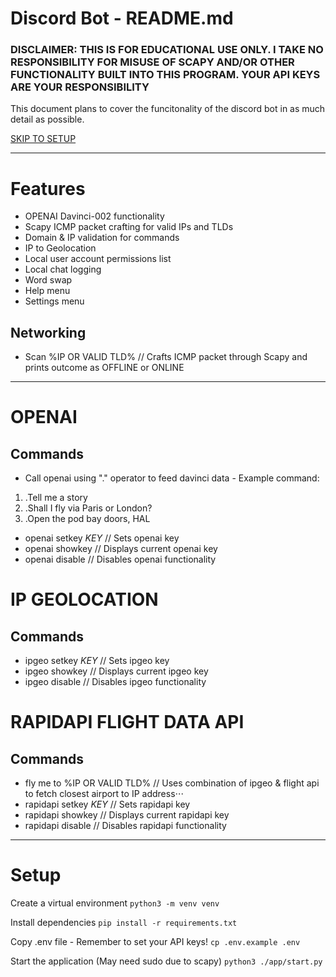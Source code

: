# Discord Bot - README.md

### DISCLAIMER: THIS IS FOR EDUCATIONAL USE ONLY. I TAKE NO RESPONSIBILITY FOR MISUSE OF SCAPY AND/OR OTHER FUNCTIONALITY BUILT INTO THIS PROGRAM. YOUR API KEYS ARE YOUR RESPONSIBILITY

This document plans to cover the funcitonality of the discord bot in as much detail as possible.

[SKIP TO SETUP](https://github.com/elliottmotson/discord-bot/blob/documentation-phase-1/README.md#setup)

---

# Features

- OPENAI Davinci-002 functionality
- Scapy ICMP packet crafting for valid IPs and TLDs
- Domain & IP validation for commands
- IP to Geolocation
- Local user account permissions list
- Local chat logging
- Word swap
- Help menu
- Settings menu

## Networking

- Scan %IP OR VALID TLD% // Crafts ICMP packet through Scapy and prints outcome as OFFLINE or ONLINE

---

# OPENAI

## Commands

- Call openai using "." operator to feed davinci data - Example command:
1. .Tell me a story
2. .Shall I fly via Paris or London?
3. .Open the pod bay doors, HAL
- openai setkey $KEY$ // Sets openai key
- openai showkey      // Displays current openai key
- openai disable      // Disables openai functionality



# IP GEOLOCATION

## Commands

- ipgeo setkey $KEY$ // Sets ipgeo key
- ipgeo showkey      // Displays current ipgeo key
- ipgeo disable      // Disables ipgeo functionality



# RAPIDAPI FLIGHT DATA API

## Commands

- fly me to %IP OR VALID TLD% // Uses combination of ipgeo & flight api to fetch closest airport to IP address⋅⋅⋅
- rapidapi setkey $KEY$ // Sets rapidapi key
- rapidapi showkey      // Displays current rapidapi key
- rapidapi disable      // Disables rapidapi functionality


--- 


# Setup

Create a virtual environment
```python3 -m venv venv```

Install dependencies
```pip install -r requirements.txt```

Copy .env file - Remember to set your API keys!
```cp .env.example .env``` 

Start the application (May need sudo due to scapy)
```python3 ./app/start.py```


